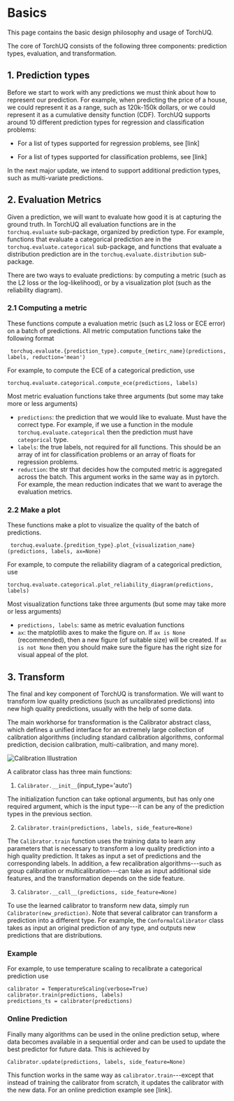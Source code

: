 # Basics

This page contains the basic design philosophy and usage of TorchUQ.

The core of TorchUQ consists of the following three components: prediction types, evaluation, and transformation.

## 1. Prediction types 

Before we start to work with any predictions we must think about how to represent our prediction. For example, when predicting the price of a house, we could represent it as a range, such as 120k-150k dollars, or we could represent it as a cumulative density function (CDF). TorchUQ supports around 10 different prediction types for regression and classification problems:

- For a list of types supported for regression problems, see [link] 

- For a list of types supported for classification problems, see [link] 

In the next major update, we intend to support additional prediction types, such as multi-variate predictions. 

## 2. Evaluation Metrics 

Given a prediction, we will want to evaluate how good it is at capturing the ground truth. In TorchUQ all evaluation functions are in the ```torchuq.evaluate```  sub-package, organized by prediction type. For example, functions that evaluate a categorical prediction are in the ```torchuq.evaluate.categorical``` sub-package, and functions that evaluate a distribution prediction are in the ```torchuq.evaluate.distribution``` sub-package.

There are two ways to evaluate predictions: by computing a metric (such as the L2 loss or the log-likelihood), or by a visualization plot (such as the reliability diagram). 

### 2.1 Computing a metric 

These functions compute a evaluation metric (such as L2 loss or ECE error) on a batch of predictions. All metric computation functions take the following format

``` torchuq.evaluate.{prediction_type}.compute_{metirc_name}(predictions, labels, reduction='mean')```

For example, to compute the ECE of a categorical prediction, use

```torchuq.evaluate.categorical.compute_ece(predictions, labels)```

Most metric evaluation functions take three arguments (but some may take more or less arguments)

- ```predictions```: the prediction that we would like to evaluate. Must have the correct type. For example, if we use a function in the module ```torchuq.evaluate.categorical``` then the prediction must have ```categorical``` type. 
- ```labels```: the true labels, not required for all functions. This should be an array of int for classification problems or an array of floats for regression problems.  
- ```reduction```: the str that decides how the computed metric is aggregated across the batch. This argument works in the same way as in pytorch. For example, the mean reduction indicates that we want to average the evaluation metrics. 

### 2.2 Make a plot

These functions make a plot to visualize the quality of the batch of predictions. 

``` torchuq.evaluate.{predition_type}.plot_{visualization_name}(predictions, labels, ax=None)```

For example, to compute the reliability diagram of a categorical prediction, use

```torchuq.evaluate.categorical.plot_reliability_diagram(predictions, labels)``` 

Most visualization functions take three arguments (but some may take more or less arguments)

- ```predictions, labels```: same as metric evaluation functions
- ```ax```: the matplotlib axes to make the figure on. If ```ax is None``` (recommended), then a new figure (of suitable size) will be created. If ```ax is not None``` then you should make sure the figure has the right size for visual appeal of the plot. 


## 3. Transform

The final and key component of TorchUQ is transformation. We will want to transform low quality predictions (such as uncalibrated predictions) into new high quality predictions, usually with the help of some data. 

The main workhorse for transformation is the Calibrator abstract class, which defines a unified interface for an extremely large collection of calibration algorithms (including standard calibration algorithms, conformal prediction, decision calibration, multi-calibration, and many more).

![Calibration Illustration](illustrations/calibrator.png)

A calibrator class has three main functions: 

1. ```Calibrator.__init__```(input_type='auto')

The initialization function can take optional arguments, but has only one required argument, which is the input type---it can be any of the prediction types in the previous section. 

2. ``` Calibrator.train(predictions, labels, side_feature=None) ```

The ```Calibrator.train``` function uses the training data to learn any parameters that is necessary to transform a low quality prediction into a high quality prediction. It takes as input a set of predictions and the corresponding labels. In addition, a few recalibration algorithms---such as group calibration or multicalibration---can take as input additional side features, and the transformation depends on the side feature. 

3. ```Calibrator.__call__(predictions, side_feature=None)```

To use the learned calibrator to transform new data, simply run ```Calibrator(new_prediction)```. Note that several calibrator can transform a prediction into a different type. For example, the ```ConformalCalibrator``` class takes as input an original prediction of any type, and outputs new predictions that are distributions.  


### Example

For example, to use temperature scaling to recalibrate a categorical prediction use 

```
calibrator = TemperatureScaling(verbose=True)
calibrator.train(predictions, labels)
predictions_ts = calibrator(predictions)
```


###  Online Prediction 

Finally many algorithms can be used in the online prediction setup, where data becomes available in a sequential order and can be used to update the best predictor for future data. This is achieved by 

```Calibrator.update(predictions, labels, side_feature=None) ```

This function works in the same way as ```calibrator.train```---except that instead of training the calibrator from scratch, it updates the calibrator with the new data. For an online prediction example see [link]. 
